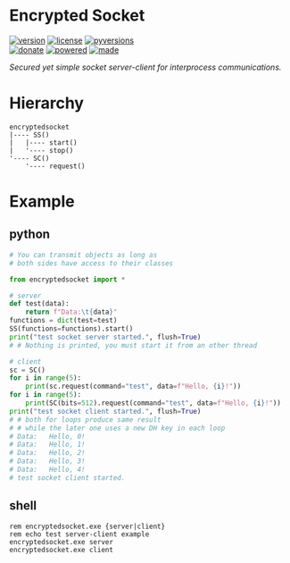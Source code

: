 # Encrypted Socket

<badges>[![version](https://img.shields.io/pypi/v/encryptedsocket.svg)](https://pypi.org/project/encryptedsocket/)
[![license](https://img.shields.io/pypi/l/encryptedsocket.svg)](https://pypi.org/project/encryptedsocket/)
[![pyversions](https://img.shields.io/pypi/pyversions/encryptedsocket.svg)](https://pypi.org/project/encryptedsocket/)  
[![donate](https://img.shields.io/badge/Donate-Paypal-0070ba.svg)](https://paypal.me/foxe6)
[![powered](https://img.shields.io/badge/Powered%20by-UTF8-red.svg)](https://paypal.me/foxe6)
[![made](https://img.shields.io/badge/Made%20with-PyCharm-red.svg)](https://paypal.me/foxe6)
</badges>

<i>Secured yet simple socket server-client for interprocess communications.</i>

# Hierarchy

```
encryptedsocket
|---- SS()
|   |---- start()
|   '---- stop()
'---- SC()
    '---- request()
```

# Example

## python
```python
# You can transmit objects as long as
# both sides have access to their classes

from encryptedsocket import *

# server
def test(data):
    return f"Data:\t{data}"
functions = dict(test=test)
SS(functions=functions).start()
print("test socket server started.", flush=True)
# # Nothing is printed, you must start it from an other thread

# client
sc = SC()
for i in range(5):
    print(sc.request(command="test", data=f"Hello, {i}!"))
for i in range(5):
    print(SC(bits=512).request(command="test", data=f"Hello, {i}!"))
print("test socket client started.", flush=True)
# # both for loops produce same result
# # while the later one uses a new DH key in each loop
# Data:   Hello, 0!
# Data:   Hello, 1!
# Data:   Hello, 2!
# Data:   Hello, 3!
# Data:   Hello, 4!
# test socket client started.
```

## shell
```shell script
rem encryptedsocket.exe {server|client}
rem echo test server-client example
encryptedsocket.exe server
encryptedsocket.exe client
```